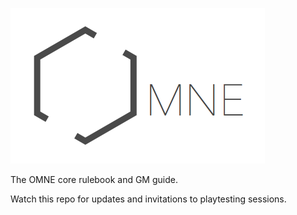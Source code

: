 ![](Text-Logo.png)

The OMNE core rulebook and GM guide.

Watch this repo for updates and invitations to playtesting sessions.
